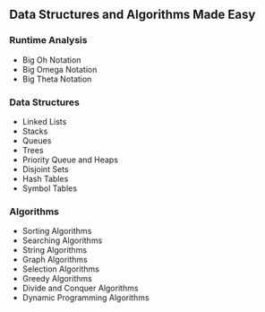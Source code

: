 ## Data Structures and Algorithms Made Easy

### Runtime Analysis
* Big Oh Notation
* Big Omega Notation
* Big Theta Notation

### Data Structures

* Linked Lists
* Stacks
* Queues
* Trees
* Priority Queue and Heaps
* Disjoint Sets 
* Hash Tables
* Symbol Tables

### Algorithms

* Sorting Algorithms
* Searching Algorithms
* String Algorithms
* Graph Algorithms
* Selection Algorithms
* Greedy Algorithms
* Divide and Conquer Algorithms
* Dynamic Programming Algorithms
